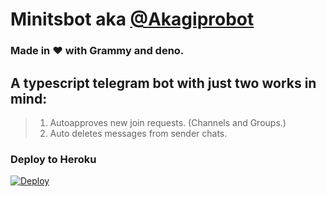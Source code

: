 # Minitsbot aka [@Akagiprobot](https://telegram.me/Akagiprobot)

### Made in ❤️ with Grammy and deno.

## A typescript telegram bot with just two works in mind:
> 1) Autoapproves new join requests. (Channels and Groups.)
> 2) Auto deletes messages from sender chats.

### Deploy to Heroku
[![Deploy](https://www.herokucdn.com/deploy/button.svg)](https://heroku.com/deploy?template=https://github.com/DivideProjects/minitsbot.git)
